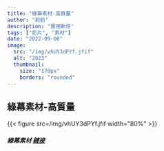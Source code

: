 ```yaml
---
title: "綠幕素材-高質量"
author: "鈞鈞"
description: "實用軟件"
tags: ["影片", "素材"]
date: "2022-09-06"
image:
  src: "/img/vhUY3dPYf.jfif"
  alt: "2023"
  thumbnail:
    size: "170px"
    borders: "rounded"
---
```


## 綠幕素材-高質量
{{< figure src=/img/vhUY3dPYf.jfif width="80%" >}}


##### 綠幕素材 [鏈接](https://mega.nz/file/iLp2DDZD#8xM2pg1dDDLRiYYEvhS_j9ojDWkQTi2HfLdzQk6hzt8)